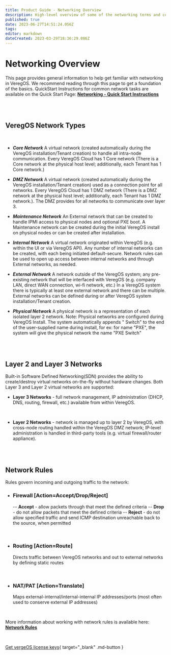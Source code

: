```yaml
---
title: Product Guide - Networking Overview 
description: High-level overview of some of the networking terms and concepts used in VeregOS
published: true
date: 2023-06-27T14:51:24.056Z
tags: 
editor: markdown
dateCreated: 2023-03-29T18:36:29.086Z
---
```


# Networking Overview

This page provides general information to help get familiar with networking in VeregOS. We recommend reading through this page to get a foundation of the basics. QuickStart Instructions for common network tasks are available on the Quick Start Page: [**Networking - Quick Start Instructions**](../product-guide/network-quickstart)

<br>
<br>
  

## VeregOS Network Types
<br>

- ***Core Network***
A virtual network (created automatically during the VeregOS installation/Tenant creation) to handle all intra-node communication. Every VeregOS Cloud has 1 Core network (There is a Core network at the physical host level; additionally, each Tenant has 1 Core network.)

- ***DMZ Network***
A virtual network (created automatically during the VeregOS installation/Tenant creation) used as a connection point for all networks. Every VeregOS Cloud has 1 DMZ network (There is a DMZ network at the physical host level; additionally, each Tenant has 1 DMZ network.). The DMZ provides for all networks to communicate over layer 3.

- ***Maintenance Network***
An External network that can be created to handle IPMI access to physical nodes and optional PXE boot. A Maintenance network can be created during the initial VeregOS install on physical nodes or can be created after installation.

- ***Internal Network***
A virtual network originated within VeregOS (e.g. within the UI or via VeregOS API). Any number of internal networks can be created, with each being initiated default-secure. Network rules can be used to open up access between internal networks and through External networks, as needed.

- ***External Network***
A network outside of the VeregOS system; any pre-existing network that will be interfaced with VeregOS (e.g. company LAN, direct WAN connection, wi-fi network, etc.) In a VeregOS system there is typically at least one external network and there can be multiple. External networks can be defined during or after VeregOS system installation/Tenant creation.

- ***Physical Network***
A physical network is a representation of each isolated layer 2 network. Note: Physical networks are configured during VeregOS Install. The system automatically appends " Switch" to the end of the user-supplied name during install, for ex: for name "PXE", the system will give the physical network the name "PXE Switch"

<br>
<br>

## Layer 2 and Layer 3 Networks
Built-in Software Defined Networking(SDN) provides the ability to create/destroy virtual networks on-the-fly without hardware changes. Both Layer 3 and Layer 2 virtual networks are supported:

- **Layer 3 Networks** - full network management, IP administration (DHCP, DNS, routing, firewall, etc.) available from within VeregOS.

<br>

- **Layer 2 Networks** - network is managed up to layer 2 by VeregOS, with cross-node routing handled within the VeregOS DMZ network; IP-level administration is handled in third-party tools (e.g. virtual firewall/router appliance).

<br>
<br>

## Network Rules

Rules govern incoming and outgoing traffic to the network:

- ### Firewall [Action=Accept/Drop/Reject]
	--   **Accept** - allow packets through that meet the defined criteria
--   **Drop** - do not allow packets that meet the defined criteria
--   **Reject** - do not allow specified traffic and send ICMP destination unreachable back to the source, when permitted

<br>

- ### Routing [Action=Route]
  Directs traffic between VeregOS networks and out to external networks by defining static routes

<br>

- ### NAT/PAT [Action=Translate] 
	Maps external-internal/internal-internal IP addresses/ports (most often used to conserve external IP addresses)
 
 <br>
 
 More information about working with network rules is available here: [**Network Rules**](../product-guide/networkrules) 

<br>

[Get vergeOS license keys](https://www.verge.io/test-drive){ target="_blank" .md-button }
